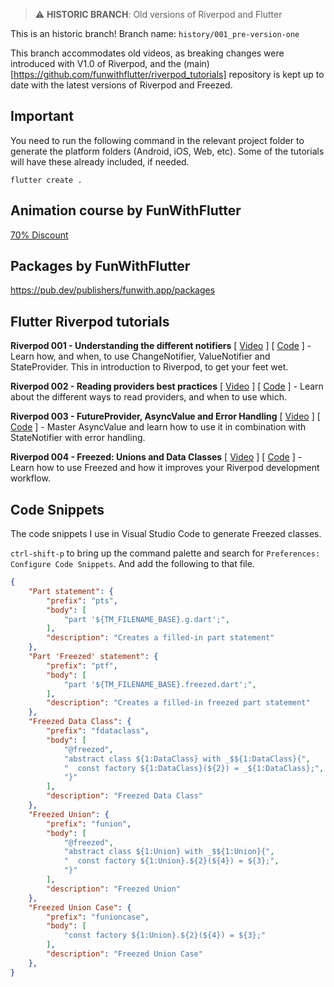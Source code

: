 > :warning: **HISTORIC BRANCH**: Old versions of Riverpod and Flutter
> 
This is an historic branch! Branch name: `history/001_pre-version-one`

This branch accommodates old videos, as breaking changes were introduced with V1.0 of Riverpod, and the (main)[https://github.com/funwithflutter/riverpod_tutorials] repository is kept up to date with the latest versions of Riverpod and Freezed.

## Important

You need to run the following command in the relevant project folder to generate the platform folders (Android, iOS, Web, etc). Some of the tutorials will have these already included, if needed.

```
flutter create .
```

## Animation course by FunWithFlutter

[70% Discount](https://courses.funwith.app/p/mastering-animation-in-flutter/?product_id=1679475&coupon_code=FUN)

## Packages by FunWithFlutter

https://pub.dev/publishers/funwith.app/packages

## Flutter Riverpod tutorials

**Riverpod 001 - Understanding the different notifiers** \[ [Video](https://www.youtube.com/watch?v=ttUNVsIl1tM) \] \[ [Code](https://github.com/funwithflutter/riverpod_tutorials/tree/master/riverpod_001_counter_app_three_ways) \] - Learn how, and when, to use ChangeNotifier, ValueNotifier and StateProvider. This in introduction to Riverpod, to get your feet wet.

**Riverpod 002 - Reading providers best practices** \[ [Video](https://www.youtube.com/watch?v=EtcJsUpvZMc) \] \[ [Code](https://github.com/funwithflutter/riverpod_tutorials/tree/master/riverpod_002_reading_providers) \] - Learn about the different ways to read providers, and when to use which.

**Riverpod 003 - FutureProvider, AsyncValue and Error Handling** \[ [Video](https://www.youtube.com/watch?v=2vcjEuIkU0g) \] \[ [Code](https://github.com/funwithflutter/riverpod_tutorials/tree/master/riverpod_003_async_value) \] - Master AsyncValue and learn how to use it in combination with StateNotifier with error handling.

**Riverpod 004 - Freezed: Unions and Data Classes** \[ [Video](https://www.youtube.com/watch?v=U8_Z_O5iC8s) \] \[ [Code](https://github.com/funwithflutter/riverpod_tutorials/tree/master/riverpod_004_freezed) \] - Learn how to use Freezed and how it improves your Riverpod development workflow.

## Code Snippets

The code snippets I use in Visual Studio Code to generate Freezed classes.

`ctrl-shift-p` to bring up the command palette and search for `Preferences: Configure Code Snippets`. And add the following to that file.

``` json
{
    "Part statement": {
        "prefix": "pts",
        "body": [
            "part '${TM_FILENAME_BASE}.g.dart';",
        ],
        "description": "Creates a filled-in part statement"
    },
    "Part 'Freezed' statement": {
        "prefix": "ptf",
        "body": [
            "part '${TM_FILENAME_BASE}.freezed.dart';",
        ],
        "description": "Creates a filled-in freezed part statement"
    },
    "Freezed Data Class": {
        "prefix": "fdataclass",
        "body": [
            "@freezed",
            "abstract class ${1:DataClass} with _$${1:DataClass}{",
            "  const factory ${1:DataClass}(${2}) = _${1:DataClass};",
            "}"
        ],
        "description": "Freezed Data Class"
    },
    "Freezed Union": {
        "prefix": "funion",
        "body": [
            "@freezed",
            "abstract class ${1:Union} with _$${1:Union}{",
            "  const factory ${1:Union}.${2}(${4}) = ${3};",
            "}"
        ],
        "description": "Freezed Union"
    },
    "Freezed Union Case": {
        "prefix": "funioncase",
        "body": [
            "const factory ${1:Union}.${2}(${4}) = ${3};"
        ],
        "description": "Freezed Union Case"
    },
}
```


